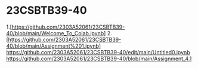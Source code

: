 # 23CSBTB39-40
1.[https://github.com/2303A52061/23CSBTB39-40/blob/main/Welcome_To_Colab.ipynb]
2.[https://github.com/2303A52061/23CSBTB39-40/blob/main/Assignment%201.ipynb]
https://github.com/2303A52061/23CSBTB39-40/edit/main/Untitled0.ipynb
https://github.com/2303A52061/23CSBTB39-40/blob/main/Assignment_4.1

